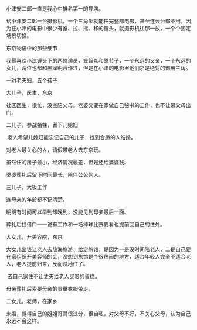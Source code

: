 小津安二郎一直是我心中排名第一的导演。

给小津安二郎一台摄影机，一个三角架就能拍完整部电影，甚至连云台都不用，因为在小津的电影中很少有推、拉、摇、移的镜头，就摄影机往那一放，一个个固定场景切换。

东京物语中的那些细节

我最喜欢小津镜头下的两位演员，笠智众和原节子，一个永远的父亲，一个永远的女儿，两位也都和黑泽明合作过，但是在小津的电影里他们才是绝对的御用主角。

一对老夫妇，五个孩子

大儿子，医生，东京

社区医生，很忙，没空陪父母。老婆又要在家做自己秘书的工作，也不让带父母出门。

二儿子，参战牺牲，留下儿媳妇

​	老人希望儿媳妇能忘记自己的儿子，找到合适的人结婚。

对老人最关心的人，请假带老人去东京玩。

虽然住的房子最小，经济情况最差，但是还给婆婆钱。

婆婆葬礼后留下时间最长，陪伴公公的人。

三儿子，大板工作

连母亲的年龄都不记清楚。

明明有时间可以早到却晚到，没能见到母亲最后一面。

葬礼后找借口——说有工作和一场棒球比赛要看也提前回自己的住处。

大女儿，开美容院，东京

​	大女儿出钱让老人去热海旅游，给定旅馆，是因为一是没时间陪老人，二是自己要在家组织开美容师的会，没想到旅馆是个很热闹的地方，适合年轻人完全不适合老人，老人提前归来，反而没地住了。

​	去自己家住不让丈夫给老人买贵的蛋糕。

母亲葬礼后索要母亲的贵重衣服带走。

二女儿，老师，在家乡

未婚，觉得自己的姐姐哥哥很过分，很自私，对父母不好，不关心父母，认为自己永远不会这样。

